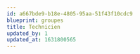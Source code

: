```yaml
---
id: a667bde9-b18e-4805-95aa-51f43f10cdc9
blueprint: groupes
title: Technicien
updated_by: 1
updated_at: 1631800565
---
```

